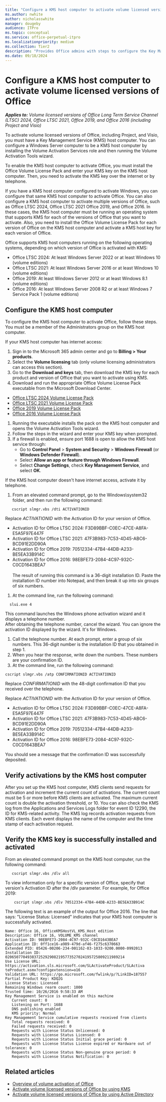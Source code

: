 ```yaml
---
title: "Configure a KMS host computer to activate volume licensed versions of Office"
ms.author: nwhite
author: nicholasswhite
manager: dougeby
audience: ITPro
ms.topic: conceptual
ms.service: office-perpetual-itpro
ms.localizationpriority: medium
ms.collection: Tier2
description: "Provides Office admins with steps to configure the Key Management Service (KMS) host computer to activate volume licensed versions of Office, Project, and Visio."
ms.date: 09/18/2024
---
```


# Configure a KMS host computer to activate volume licensed versions of Office

***Applies to:*** *Volume licensed versions of Office Long Term Service Channel (LTSC) 2024, Office LTSC 2021, Office 2019, and Office 2016 (including Project and Visio)*

To activate volume licensed versions of Office, including Project, and Visio, you must have a Key Management Service (KMS) host computer. You can configure a Windows Server computer to be a KMS host computer by installing the Volume Activation Services role and then running the Volume Activation Tools wizard.

To enable the KMS host computer to activate Office, you must install the Office Volume License Pack and enter your KMS key on the KMS host computer. Then, you need to activate the KMS key over the internet or by telephone. 

If you have a KMS host computer configured to activate Windows, you can configure that same KMS host computer to activate Office. You can also configure a KMS host computer to activate multiple versions of Office, such as Office LTSC 2024, Office LTSC 2021 Office 2019, and Office 2016. In these cases, the KMS host computer must be running an operating system that supports KMS for each of the versions of Office that you want to activate. Also, you need to install the Office Volume License Pack for each version of Office on the KMS host computer and activate a KMS host key for each version of Office.

Office supports KMS host computers running on the following operating systems, depending on which version of Office is activated with KMS:
- Office LTSC 2024: At least Windows Server 2022 or at least Windows 10 (volume editions)
- Office LTSC 2021: At least Windows Server 2016 or at least Windows 10 (volume editions)
- Office 2019: At least Windows Server 2012 or at least Windows 8.1 (volume editions)
- Office 2016: At least Windows Server 2008 R2 or at least Windows 7 Service Pack 1 (volume editions)

## Configure the KMS host computer

To configure the KMS host computer to activate Office, follow these steps. You must be a member of the Administrators group on the KMS host computer.

If your KMS host computer has internet access:

1. Sign in to the Microsoft 365 admin center and go to **Billing > Your products**.  
1. Select the **Volume licensing** tab (only volume licensing administrators can access this section).  
1. Go to the **Download and keys** tab, then download the KMS key for each product and version of Office that you want to activate using KMS.
1. Download and run the appropriate Office Volume License Pack executable from the Microsoft Download Center.
- [Office LTSC 2024 Volume License Pack](https://www.microsoft.com/download/details.aspx?id=106246)
- [Office LTSC 2021 Volume License Pack](https://www.microsoft.com/download/details.aspx?id=103446)
- [Office 2019 Volume License Pack](https://www.microsoft.com/download/details.aspx?id=57342)
- [Office 2016 Volume License Pack](https://www.microsoft.com/download/details.aspx?id=49164)
1. Running the executable installs the pack on the KMS host computer and opens the Volume Activation Tools wizard.
1. Follow the steps in the wizard and enter your KMS key when prompted.
1. If a firewall is enabled, ensure port 1688 is open to allow the KMS host service through:
   - Go to **Control Panel** > **System and Security** > **Windows Firewall** (or **Windows Defender Firewall**).
   - Select **Allow an app or feature through Windows Firewall**.
   - Select **Change Settings**, check **Key Management Service**, and select **OK**.

If the KMS host computer doesn't have internet access, activate it by telephone.

1. From an elevated command prompt, go to the Windows\system32 folder, and then run the following command:
```console 
   cscript slmgr.vbs /dti ACTIVATIONID
 ```   
Replace *ACTIVATIONID* with the Activation ID for your version of Office.</br>
- Activation ID for Office LTSC 2024: F3D89BBF-C0EC-47CE-A8FA-E5A5F97E447F
- Activation ID for Office LTSC 2021: 47F3B983-7C53-4D45-ABC6-BCD91E2DD90A
- Activation ID for Office 2019: 70512334-47B4-44DB-A233-BE5EA33B914C
- Activation ID for Office 2016: 98EBFE73-2084-4C97-932C-C0CD1643BEA7</br>  
The result of running this command is a 36-digit installation ID. Paste the installation ID number into Notepad, and then break it up into six groups of six numbers.
1. At the command line, run the following command:
```console
  slui.exe 4
```
This command launches the Windows phone activation wizard and it displays a telephone number.</br>
After obtaining the telephone number, cancel the wizard. You can ignore the activation ID displayed by the wizard. It's for Windows. 
1. Call the telephone number. At each prompt, enter a group of six numbers. This 36-digit number is the installation ID that you obtained in step 1.
1. When you hear the response, write down the numbers. These numbers are your confirmation ID.
1. At the command line, run the following command:

 ```console
cscript slmgr.vbs /atp CONFIRMATIONID ACTIVATIONID
```
Replace *CONFIRMATIONID* with the 48-digit confirmation ID that you received over the telephone.

Replace *ACTIVATIONID* with the Activation ID for your version of Office.

- Activation ID for Office LTSC 2024: F3D89BBF-C0EC-47CE-A8FA-E5A5F97E447F
- Activation ID for Office LTSC 2021: 47F3B983-7C53-4D45-ABC6-BCD91E2DD90A
- Activation ID for Office 2019: 70512334-47B4-44DB-A233-BE5EA33B914C
- Activation ID for Office 2016: 98EBFE73-2084-4C97-932C-C0CD1643BEA7

You should see a message that the confirmation ID was successfully deposited.

## Verify activations by the KMS host computer

After you set up the KMS host computer, KMS clients send requests for activation and increment the current count of activations. The current count must be 5 or more before KMS clients are activated. The maximum current count is double the activation threshold, or 10. You can also check the KMS log from the Applications and Services Logs folder for event ID 12290, the ID for KMS-related activity. The KMS log records activation requests from KMS clients. Each event displays the name of the computer and the time stamp of each activation request.

## Verify the KMS key is successfully installed and activated

From an elevated command prompt on the KMS host computer, run the following command:
 
```console
   cscript slmgr.vbs /dlv all
```    
    
To view information only for a specific version of Office, specify that version's Activation ID after the /dlv parameter. For example, for Office 2019:

```console   
    cscript slmgr.vbs /dlv 70512334-47B4-44DB-A233-BE5EA33B914C
```
 
The following text is an example of the output for Office 2016. The line that says: "License Status: Licensed" indicates that your KMS host computer is successfully activated.
    
   ```console
   Name: Office 16, OfficeKMSHostVL_KMS_Host edition
   Description: Office 16, VOLUME_KMS channel
   Activation ID: 98EBFE73-2084-4C97-932C-C0CD1643BEA7
   Application ID: 0ff1ce16-a989-479d-af46-f275c6370663
   Extended PID: 05426-00206-234-001162-03-1033-9200.0000-0992013
   Installation ID: 020650770493837252929082195773527024195725809211989214
   Use License URL: https://activation.sls.microsoft.com/SLActivateProduct/SLActiva
   teProduct.asmx?configextension=o16
   Validation URL: https://go.microsoft.com/fwlink/p/?LinkID=187557
   Partial Product Key: KDQ2G
   License Status: Licensed
   Remaining Windows rearm count: 1000
   Trusted time: 10/26/2016 9:58:33 AM
   Key Management Service is enabled on this machine
      Current count: 0
      Listening on Port: 1688
      DNS publishing enabled
      KMS priority: Normal
   Key Management Service cumulative requests received from clients
      Total requests received: 0
      Failed requests received: 0
      Requests with License Status Unlicensed: 0
      Requests with License Status Licensed: 0
      Requests with License Status Initial grace period: 0
      Requests with License Status License expired or Hardware out of tolerance: 0
      Requests with License Status Non-genuine grace period: 0
      Requests with License Status Notification: 0
   ```

## Related articles

- [Overview of volume activation of Office](plan-volume-activation-of-office.md)
- [Activate volume licensed versions of Office by using KMS](activate-office-by-using-kms.md)
- [Activate volume licensed versions of Office by using Active Directory](activate-office-by-using-active-directory.md)